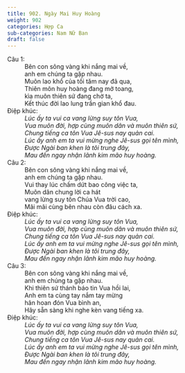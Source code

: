 ```yaml
---
title: 902. Ngày Mai Huy Hoàng
weight: 902
categories: Hợp Ca
sub-categories: Nam Nữ Ban
draft: false
---
```

<dl><dt>Câu 1:</dt><dd data-verse="1">Bên con sông vàng khi nắng mai về, <br/>anh em chúng ta gặp nhau. <br/>Muôn lao khổ của tối tăm nay đã qua, <br/>Thiên môn huy hoàng đang mở toang, <br/>kìa muôn thiên sứ đang chờ ta, <br/>Kết thúc đời lao lung trần gian khổ đau. </dd><dt>Điệp khúc:</dt><dd data-chorus="1"><em>Lúc ấy ta vui ca vang lừng suy tôn Vua, <br/>Vua muôn đời, hợp cùng muôn dân và muôn thiên sứ, <br/>Chung tiếng ca tôn Vua Jê-sus nay quản cai. <br/>Lúc ấy anh em ta vui mừng nghe Jê-sus gọi tên mình, <br/>Được Ngài ban khen là tôi trung đây, <br/>Mau đến ngay nhận lãnh kim mão huy hoàng. </em></dd><dt>Câu 2:</dt><dd data-verse="2">Bên con sông vàng khi nắng mai về, <br/>anh em chúng ta gặp nhau. <br/>Vui thay lúc chấm dứt bao công việc ta, <br/>Muôn dân chung lời ca hát <br/>vang lừng suy tôn Chúa Vua trời cao, <br/>Mãi mãi cùng bên nhau còn đâu cách xa. </dd><dt>Điệp khúc:</dt><dd data-chorus="1"><em>Lúc ấy ta vui ca vang lừng suy tôn Vua, <br/>Vua muôn đời, hợp cùng muôn dân và muôn thiên sứ, <br/>Chung tiếng ca tôn Vua Jê-sus nay quản cai. <br/>Lúc ấy anh em ta vui mừng nghe Jê-sus gọi tên mình, <br/>Được Ngài ban khen là tôi trung đây, <br/>Mau đến ngay nhận lãnh kim mão huy hoàng. </em></dd><dt>Câu 3:</dt><dd data-verse="3">Bên con sông vàng khi nắng mai về, <br/>anh em chúng ta gặp nhau. <br/>Khi thiên sứ thánh báo tin Vua hồi lai, <br/>Anh em ta cùng tay nắm tay mừng <br/>hân hoan đón Vua bình an, <br/>Hãy sẵn sàng khi nghe kèn vang tiếng xa. </dd><dt>Điệp khúc:</dt><dd data-chorus="1"><em>Lúc ấy ta vui ca vang lừng suy tôn Vua, <br/>Vua muôn đời, hợp cùng muôn dân và muôn thiên sứ, <br/>Chung tiếng ca tôn Vua Jê-sus nay quản cai. <br/>Lúc ấy anh em ta vui mừng nghe Jê-sus gọi tên mình, <br/>Được Ngài ban khen là tôi trung đây, <br/>Mau đến ngay nhận lãnh kim mão huy hoàng. </em></dd></dl>